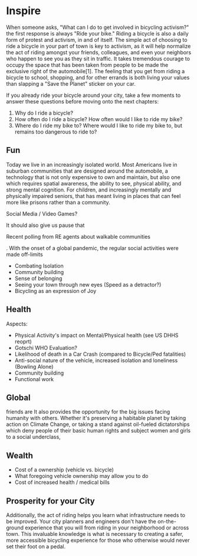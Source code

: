# Inspire

When someone asks, "What can I do to get involved in bicycling activism?" the first response is always "Ride your bike." Riding a bicycle is also a daily form of protest and activism, in and of itself. The simple act of choosing to ride a bicycle in your part of town is key to activism, as it will help normalize the act of riding amongst your friends, colleagues, and even your neighbors who happen to see you as they sit in traffic. It takes tremendous courage to occupy the space that has been taken from people to be made the exclusive right of the automobile[1]. The feeling that you get from riding a bicycle to school, shopping, and for other errands is both living your values than slapping a "Save the Planet" sticker on your car.

If you already ride your bicycle around your city, take a few moments to answer these questions before moving onto the next chapters:
1. Why do I ride a bicycle?
1. How often do I ride a bicycle? How often would I like to ride my bike?
1. Where do I ride my bike to? Where would I like to ride my bike to, but remains too dangerous to ride to?

## Fun

Today we live in an increasingly isolated world. Most Americans live in suburban communities that are designed around the automobile, a technology that is not only expensive to own and maintain, but also one which requires spatial awareness, the ability to see, physical ability, and strong mental cognition. For children, and increasingly mentally and physically impaired seniors, that has meant living in places that can feel more like prisons rather than a community.

Social Media / Video Games?

It should also give us pause that


Recent polling from RE agents about walkable communities

. With the onset of a global pandemic, the regular social activities were made off-limits

* Combating Isolation
* Community building
* Sense of belonging
* Seeing your town through new eyes (Speed as a detractor?)
* Bicycling as an expression of Joy

## Health

Aspects:
* Physical Activity's impact on Mental/Physical health (see US DHHS reoprt)
* Gotschi WHO Evaluation?
* Likelihood of death in a Car Crash (compared to Bicycle/Ped fatalities)
* Anti-social nature of the vehicle, increased isolation and loneliness (Bowling Alone)
* Community building
* Functional work

## Global

friends are It also provides the opportunity for the big issues facing humanity with others. Whether it's preserving a habitable planet by taking action on Climate Change, or taking a stand against oil-fueled dictatorships which deny people of their basic human rights and subject women and girls to a social underclass,

## Wealth

* Cost of a ownership (vehicle vs. bicycle)
* What foregoing vehicle ownership may allow you to do
* Cost of increased health / medical bills

## Prosperity for your City


Additionally, the act of riding helps you learn what infrastructure needs to be improved. Your city planners and engineers don't have the on-the-ground experience that you will from riding in your neighborhood or across town. This invaluable knowledge is what is necessary to creating a safer, more accessible bicycling experience for those who otherwise would never set their foot on a pedal.
